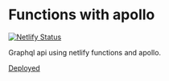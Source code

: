 # Functions with apollo

[![Netlify Status](https://api.netlify.com/api/v1/badges/d136f75d-dd8d-416f-8e36-d7ab599d4cf4/deploy-status)](https://app.netlify.com/sites/apollo-functions/deploys)

Graphql api using netlify functions and apollo.

[Deployed](https://apollo-functions.netlify.app/.netlify/functions/graphql)
